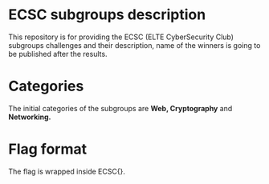 # ECSC subgroups description
This repository is for providing the ECSC (ELTE CyberSecurity Club) subgroups challenges and their description, name of the winners is going to be published after the results.

# Categories
The initial categories of the subgroups are **Web, Cryptography** and **Networking.**

# Flag format
The flag is wrapped inside ECSC{}.
